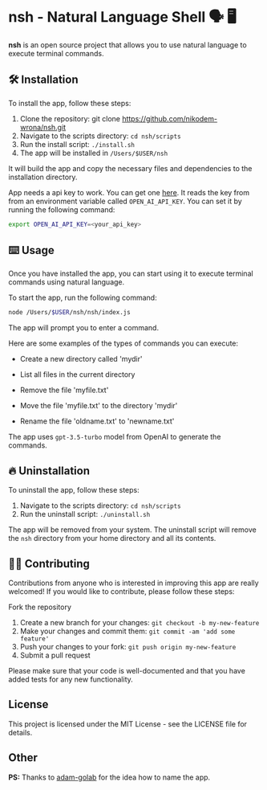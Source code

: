 # nsh - Natural Language Shell 🗣️ 🖥️ 
__nsh__  is an open source project that allows you to use natural language to execute terminal commands.

## 🛠️ Installation
To install the app, follow these steps:

1. Clone the repository: git clone https://github.com/nikodem-wrona/nsh.git
2. Navigate to the scripts directory: `cd nsh/scripts`
3. Run the install script: `./install.sh`
4. The app will be installed in `/Users/$USER/nsh`

It will build the app and copy the necessary files and dependencies to the installation directory.

App needs a api key to work. You can get one [here](https://platform.openai.com/account/api-keys). It reads the key from from an environment variable called `OPEN_AI_API_KEY`. You can set it by running the following command:

```bash
export OPEN_AI_API_KEY=<your_api_key>
```

## ⌨️ Usage
Once you have installed the app, you can start using it to execute terminal commands using natural language.

To start the app, run the following command:

```bash
node /Users/$USER/nsh/nsh/index.js
```

The app will prompt you to enter a command.

Here are some examples of the types of commands you can execute:

- Create a new directory called 'mydir'

- List all files in the current directory
- Remove the file 'myfile.txt'
- Move the file 'myfile.txt' to the directory 'mydir'
- Rename the file 'oldname.txt' to 'newname.txt'

The app uses `gpt-3.5-turbo` model from OpenAI to generate the commands.

## 🔥 Uninstallation
To uninstall the app, follow these steps:

1. Navigate to the scripts directory: `cd nsh/scripts`
2. Run the uninstall script: `./uninstall.sh`

The app will be removed from your system.
The uninstall script will remove the `nsh` directory from your home directory and all its contents.

## 👨‍💻 Contributing
Contributions from anyone who is interested in improving this app are really welcomed! If you would like to contribute, please follow these steps:

Fork the repository

1. Create a new branch for your changes: `git checkout -b my-new-feature`
2. Make your changes and commit them: `git commit -am 'add some feature'`
3. Push your changes to your fork: `git push origin my-new-feature`
4. Submit a pull request

Please make sure that your code is well-documented and that you have added tests for any new functionality.

## License
This project is licensed under the MIT License - see the LICENSE file for details.

## Other

__PS:__ Thanks to [adam-golab](https://github.com/adam-golab) for the idea how to name the app.
